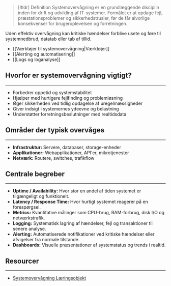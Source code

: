 
> [!tldr] Definition
Systemovervågning er en grundlæggende disciplin inden for drift og udvikling af IT-systemer. Formålet er at opdage fejl, præstationsproblemer og sikkerhedstrusler, før de får alvorlige konsekvenser for brugeroplevelsen og forretningen.

Uden effektiv overvågning kan kritiske hændelser forblive usete og føre til systemnedbrud, datatab eller tab af tillid.

- [[Værktøjer til systemovervågning|Værktøjer]]
- [[Alerting og automatisering]]
- [[Logs og loganalyse]]

## Hvorfor er systemovervågning vigtigt?
---
- Forbedrer oppetid og systemstabilitet
- Hjælper med hurtigere fejlfinding og problemløsning
- Øger sikkerheden ved tidlig opdagelse af uregelmæssigheder
- Giver indsigt i systemernes ydeevne og belastning
- Understøtter forretningsbeslutninger med realtidsdata

## Områder der typisk overvåges
---
- **Infrastruktur:** Servere, databaser, storage-enheder
- **Applikationer:** Webapplikationer, API'er, mikrotjenester
- **Netværk:** Routere, switches, trafikflow

## Centrale begreber
---
- **Uptime / Availability:** Hvor stor en andel af tiden systemet er tilgængeligt og funktionelt.
- **Latency / Response Time:** Hvor hurtigt systemet reagerer på en forespørgsel.
- **Metrics:** Kvantitative målinger som CPU-brug, RAM-forbrug, disk I/O og netværkstrafik.
- **Logging:** Systematisk lagring af hændelser, fejl og transaktioner til senere analyse.
- **Alerting:** Automatiserede notifikationer ved kritiske hændelser eller afvigelser fra normale tilstande.
- **Dashboards:** Visuelle præsentationer af systemstatus og trends i realtid.
## Resourcer
---
- [Systemovervågning Læringsobjekt](https://rise.articulate.com/share/D1gjA2qJXZ-26St6GmaYkyLrrCe2_UAs#/lessons/mKAhxoSmUvc3_e8vBJCuLy9_zx4fUGTF)
